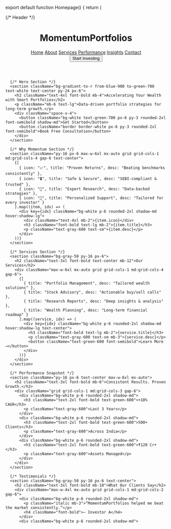 export default function Homepage() {
  return (
    <div className="font-sans text-gray-900">
      {/* Header */}
      <header className="flex justify-between items-center px-8 py-4 shadow-md sticky top-0 bg-white z-50">
        <h1 className="text-2xl font-bold text-blue-900">MomentumPortfolios</h1>
        <nav className="hidden md:flex space-x-6">
          <a href="#" className="hover:text-green-600">Home</a>
          <a href="#" className="hover:text-green-600">About</a>
          <a href="#" className="hover:text-green-600">Services</a>
          <a href="#" className="hover:text-green-600">Performance</a>
          <a href="#" className="hover:text-green-600">Insights</a>
          <a href="#" className="hover:text-green-600">Contact</a>
        </nav>
        <button className="bg-green-600 text-white px-5 py-2 rounded-2xl shadow-md hover:bg-green-700">
          Start Investing
        </button>
      </header>

      {/* Hero Section */}
      <section className="bg-gradient-to-r from-blue-900 to-green-700 text-white text-center py-24 px-6">
        <h2 className="text-4xl font-bold mb-4">Accelerating Your Wealth with Smart Portfolios</h2>
        <p className="mb-6 text-lg">Data-driven portfolio strategies for long-term growth.</p>
        <div className="space-x-4">
          <button className="bg-white text-green-700 px-6 py-3 rounded-2xl font-semibold shadow-md">Get Started</button>
          <button className="border border-white px-6 py-3 rounded-2xl font-semibold">Book Free Consultation</button>
        </div>
      </section>

      {/* Why Momentum Section */}
      <section className="py-16 px-6 max-w-6xl mx-auto grid grid-cols-1 md:grid-cols-4 gap-6 text-center">
        {[
          { icon: "📈", title: "Proven Returns", desc: "Beating benchmarks consistently" },
          { icon: "🔒", title: "Safe & Secure", desc: "SEBI-compliant & trusted" },
          { icon: "🧠", title: "Expert Research", desc: "Data-backed strategies" },
          { icon: "🤝", title: "Personalized Support", desc: "Tailored for every investor" }
        ].map((item, idx) => (
          <div key={idx} className="bg-white p-6 rounded-2xl shadow-md hover:shadow-lg">
            <div className="text-4xl mb-2">{item.icon}</div>
            <h3 className="font-bold text-lg mb-2">{item.title}</h3>
            <p className="text-gray-600 text-sm">{item.desc}</p>
          </div>
        ))}
      </section>

      {/* Services Section */}
      <section className="bg-gray-50 py-16 px-6">
        <h2 className="text-3xl font-bold text-center mb-12">Our Services</h2>
        <div className="max-w-6xl mx-auto grid grid-cols-1 md:grid-cols-4 gap-6">
          {[
            { title: "Portfolio Management", desc: "Tailored wealth solutions" },
            { title: "Stock Advisory", desc: "Actionable buy/sell calls" },
            { title: "Research Reports", desc: "Deep insights & analysis" },
            { title: "Wealth Planning", desc: "Long-term financial roadmap" }
          ].map((service, idx) => (
            <div key={idx} className="bg-white p-6 rounded-2xl shadow-md hover:shadow-lg text-center">
              <h3 className="font-bold text-lg mb-2">{service.title}</h3>
              <p className="text-gray-600 text-sm mb-3">{service.desc}</p>
              <button className="text-green-600 font-semibold">Learn More →</button>
            </div>
          ))}
        </div>
      </section>

      {/* Performance Snapshot */}
      <section className="py-16 px-6 text-center max-w-6xl mx-auto">
        <h2 className="text-3xl font-bold mb-6">Consistent Results. Proven Growth.</h2>
        <div className="grid grid-cols-1 md:grid-cols-3 gap-6">
          <div className="bg-white p-6 rounded-2xl shadow-md">
            <h3 className="text-2xl font-bold text-green-600">+18% CAGR</h3>
            <p className="text-gray-600">Last 3 Years</p>
          </div>
          <div className="bg-white p-6 rounded-2xl shadow-md">
            <h3 className="text-2xl font-bold text-green-600">500+ Clients</h3>
            <p className="text-gray-600">Across India</p>
          </div>
          <div className="bg-white p-6 rounded-2xl shadow-md">
            <h3 className="text-2xl font-bold text-green-600">₹120 Cr+</h3>
            <p className="text-gray-600">Assets Managed</p>
          </div>
        </div>
      </section>

      {/* Testimonials */}
      <section className="bg-gray-50 py-16 px-6 text-center">
        <h2 className="text-3xl font-bold mb-10">What Our Clients Say</h2>
        <div className="max-w-4xl mx-auto grid grid-cols-1 md:grid-cols-2 gap-6">
          <div className="bg-white p-6 rounded-2xl shadow-md">
            <p className="italic mb-3">“MomentumPortfolios helped me beat the market consistently.”</p>
            <h4 className="font-bold">– Investor A</h4>
          </div>
          <div className="bg-white p-6 rounded-2xl shadow-md">
